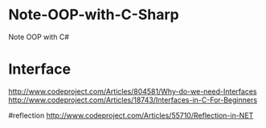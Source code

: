 # Note-OOP-with-C-Sharp
Note OOP with C#

# Interface
http://www.codeproject.com/Articles/804581/Why-do-we-need-Interfaces
http://www.codeproject.com/Articles/18743/Interfaces-in-C-For-Beginners

#reflection
http://www.codeproject.com/Articles/55710/Reflection-in-NET
